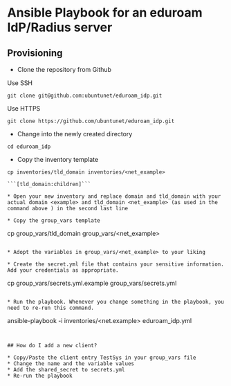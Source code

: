 # Ansible Playbook for an eduroam IdP/Radius server


## Provisioning

* Clone the repository from Github

Use SSH
```
git clone git@github.com:ubuntunet/eduroam_idp.git
```

Use HTTPS
```
git clone https://github.com/ubuntunet/eduroam_idp.git
```

* Change into the newly created directory

```cd eduroam_idp```

* Copy the inventory template

```
cp inventories/tld_domain inventories/<net_example>

```[tld_domain:children]```

* Open your new inventory and replace domain and tld_domain with your actual domain <example> and tld_domain <net_example> (as used in the command above ) in the second last line

* Copy the group_vars template

```
cp group_vars/tld_domain group_vars/<net_example>
```

* Adopt the variables in group_vars/<net_example> to your liking

* Create the secret.yml file that contains your sensitive information. Add your credentials as appropriate.

```
cp group_vars/secrets.yml.example group_vars/secrets.yml
```

* Run the playbook. Whenever you change something in the playbook, you need to re-run this command.

```
ansible-playbook -i inventories/<net.example> eduroam_idp.yml
```


## How do I add a new client?

* Copy/Paste the client entry TestSys in your group_vars file
* Change the name and the variable values
* Add the shared_secret to secrets.yml
* Re-run the playbook


